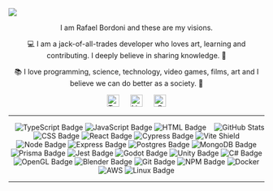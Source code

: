 ![](/video.gif)

<div align="center">

I am Rafael Bordoni and these are my visions.

💻 I am a jack-of-all-trades developer who loves art, learning and contributing. I deeply believe in sharing knowledge. 🌱

📚 I love programming, science, technology, video games, films, art and I believe we can do better as a society. 🤝


[<img alt="Twitter" width="24px" src="https://cdn-icons-png.flaticon.com/512/3670/3670151.png" />][twitter] &emsp;
[<img alt="LinkedIn" width="24px" src="https://cdn-icons-png.flaticon.com/512/174/174857.png" />][linkedin] &emsp;
[<img alt="Gmail" width="24px" src="https://cdn-icons-png.flaticon.com/512/281/281769.png" />][gmail]

---

<img align="right" alt="GitHub Stats" src="https://github-readme-stats.vercel.app/api?username=eldskald&show_icons=true&theme=dracula&include_all_commits=true&count_private=true" />

![TypeScript Badge](https://img.shields.io/badge/TypeScript-007ACC?style=for-the-badge&logo=typescript&logoColor=white)
![JavaScript Badge](https://img.shields.io/badge/JavaScript-323330?style=for-the-badge&logo=javascript&logoColor=F7DF1E)
![HTML Badge](https://img.shields.io/badge/HTML5-E34F26?style=for-the-badge&logo=html5&logoColor=white)
![CSS Badge](https://img.shields.io/badge/CSS3-1572B6?style=for-the-badge&logo=css3&logoColor=white)
![React Badge](https://img.shields.io/badge/React-20232A?style=for-the-badge&logo=react&logoColor=61DAFB)
![Cypress Badge](https://img.shields.io/badge/Cypress-17202C?style=for-the-badge&logo=cypress&logoColor=white)
![Vite Shield](https://img.shields.io/badge/Vite-B73BFE?style=for-the-badge&logo=vite&logoColor=FFD62E)
![Node Badge](https://img.shields.io/badge/Node.js-339933?style=for-the-badge&logo=nodedotjs&logoColor=white)
![Express Badge](https://img.shields.io/badge/Express.js-000000?style=for-the-badge&logo=express&logoColor=white)
![Postgres Badge](https://img.shields.io/badge/PostgreSQL-316192?style=for-the-badge&logo=postgresql&logoColor=white)
![MongoDB Badge](https://img.shields.io/badge/MongoDB-4EA94B?style=for-the-badge&logo=mongodb&logoColor=white)
![Prisma Badge](https://img.shields.io/badge/Prisma-3982CE?style=for-the-badge&logo=Prisma&logoColor=white)
![Jest Badge](https://img.shields.io/badge/Jest-C21325?style=for-the-badge&logo=jest&logoColor=white) 
![Godot Badge](https://img.shields.io/badge/Godot-478CBF?style=for-the-badge&logo=GodotEngine&logoColor=white)
![Unity Badge](https://img.shields.io/badge/Unity-100000?style=for-the-badge&logo=unity&logoColor=white)
![C# Badge](https://img.shields.io/badge/C%23-239120?style=for-the-badge&logo=c-sharp&logoColor=white)
![OpenGL Badge](https://img.shields.io/badge/OpenGL-FFFFFF?style=for-the-badge&logo=opengl)
![Blender Badge](https://img.shields.io/badge/blender-%23F5792A.svg?style=for-the-badge&logo=blender&logoColor=white)
![Git Badge](https://img.shields.io/badge/GIT-E44C30?style=for-the-badge&logo=git&logoColor=white)
![NPM Badge](https://img.shields.io/badge/npm-CB3837?style=for-the-badge&logo=npm&logoColor=white)
![Docker](https://img.shields.io/badge/docker-%230db7ed.svg?style=for-the-badge&logo=docker&logoColor=white)
![AWS](https://img.shields.io/badge/AWS-%23FF9900.svg?style=for-the-badge&logo=amazon-aws&logoColor=white)
![Linux Badge](https://img.shields.io/badge/Linux-FCC624?style=for-the-badge&logo=linux&logoColor=black)

---

</div>

[twitter]: https://twitter.com/eldskald
[linkedin]: https://www.linkedin.com/in/rafael-de-lima-bordoni/
[gmail]: mailto:rafaelbordoni00@gmail.com?subject=GitHub
